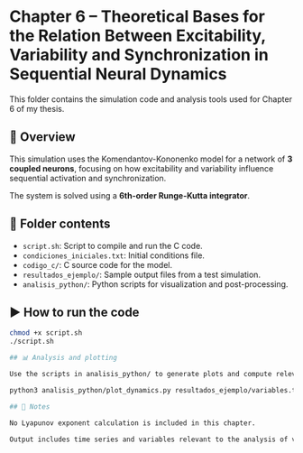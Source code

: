 # Chapter 6 – Theoretical Bases for the Relation Between Excitability, Variability and Synchronization in Sequential Neural Dynamics

This folder contains the simulation code and analysis tools used for Chapter 6 of my thesis.

## 🧠 Overview

This simulation uses the Komendantov-Kononenko model for a network of **3 coupled neurons**, focusing on how excitability and variability influence sequential activation and synchronization.

The system is solved using a **6th-order Runge-Kutta integrator**.

## 📁 Folder contents

- `script.sh`: Script to compile and run the C code.
- `condiciones_iniciales.txt`: Initial conditions file.
- `codigo_c/`: C source code for the model.
- `resultados_ejemplo/`: Sample output files from a test simulation.
- `analisis_python/`: Python scripts for visualization and post-processing.

## ▶️ How to run the code

```bash
chmod +x script.sh
./script.sh

## 📊 Analysis and plotting

Use the scripts in analisis_python/ to generate plots and compute relevant metrics:

python3 analisis_python/plot_dynamics.py resultados_ejemplo/variables.txt

## 📎 Notes

No Lyapunov exponent calculation is included in this chapter.

Output includes time series and variables relevant to the analysis of variability and synchronization.